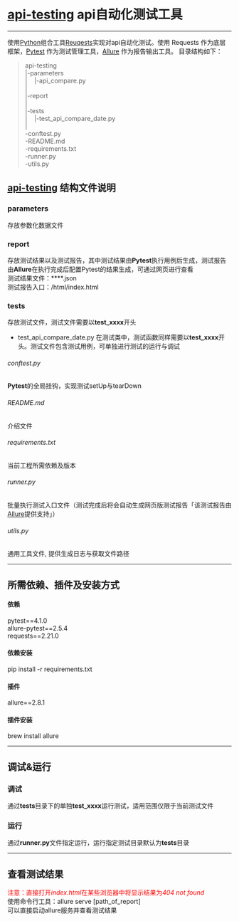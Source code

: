 # [api-testing](https://github.com/gaozhao1989/api-testing) api自动化测试工具

------
使用[Python](https://www.python.org)组合工具[Reuqests](https://github.com/requests/requests)实现对api自动化测试。使用 Requests 作为底层框架，[Pytest](https://docs.pytest.org/en/latest/) 作为测试管理工具，[Allure](http://allure.qatools.ru) 作为报告输出工具。
目录结构如下：

>  api-testing<br>
>   |-parameters<br>
>   |&nbsp;&nbsp;&nbsp;&nbsp;|-api_compare.py<br>
>   |<br>
>   |-report<br>
>   |<br>
>   |-tests<br>
>   |&nbsp;&nbsp;&nbsp;&nbsp;|-test_api_compare_date.py<br>
>   |<br>
>   -conftest.py<br>
>   -README.md<br>
>   -requirements.txt<br>
>   -runner.py<br>
>   -utils.py<br>

## [api-testing](https://github.com/gaozhao1989/api-testing) 结构文件说明
### parameters
存放参数化数据文件
### report
存放测试结果以及测试报告，其中测试结果由**Pytest**执行用例后生成，测试报告由**Allure**在执行完成后配置Pytest的结果生成，可通过网页进行查看<br>
测试结果文件：****.json<br>
测试报告入口：/html/index.html
### tests
存放测试文件，测试文件需要以**test_xxxx**开头
* test_api_compare_date.py
在测试类中，测试函数同样需要以**test_xxxx**开头。测试文件包含测试用例，可单独进行测试的运行与调试
###### conftest.py
**Pytest**的全局挂钩，实现测试setUp与tearDown
###### README.md
介绍文件
###### requirements.txt
当前工程所需依赖及版本
###### runner.py
批量执行测试入口文件（测试完成后将会自动生成网页版测试报告「该测试报告由[Allure](http://allure.qatools.ru)提供支持」）
###### utils.py
通用工具文件, 提供生成日志与获取文件路径

------

## 所需依赖、插件及安装方式
#### 依赖
pytest==4.1.0<br>
allure-pytest==2.5.4<br>
requests==2.21.0<br>
#### 依赖安装
pip install -r requirements.txt
#### 插件
allure==2.8.1
#### 插件安装
brew install allure

------

## 调试&运行
### 调试
通过**tests**目录下的单独**test_xxxx**运行测试，适用范围仅限于当前测试文件
### 运行
通过**runner.py**文件指定运行，运行指定测试目录默认为**tests**目录

------

## 查看测试结果
<span style="color:red">注意：直接打开*index.html*在某些浏览器中将显示结果为*404 not found*</span><br>
使用命令行工具：allure serve [path_of_report]<br>
可以直接启动allure服务并查看测试结果